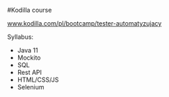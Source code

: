 #Kodilla course

www.kodilla.com/pl/bootcamp/tester-automatyzujacy


Syllabus:
- Java 11
- Mockito
- SQL
- Rest API
- HTML/CSS/JS
- Selenium
